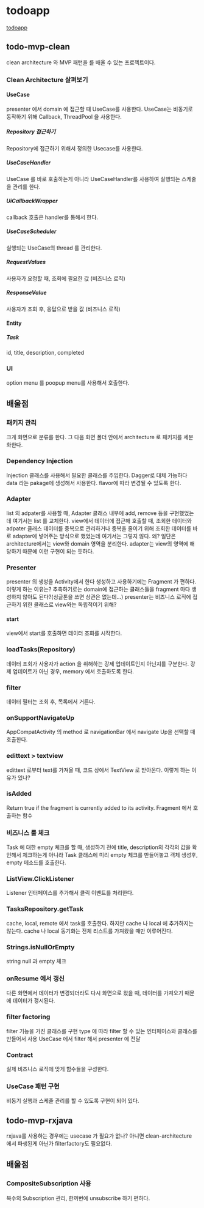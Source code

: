 # todoapp
[todoapp](https://github.com/googlesamples/android-architecture.git)
## todo-mvp-clean
clean architecture 와 MVP 패턴을 를 배울 수 있는 프로젝트이다.

### Clean Architecture 살펴보기
#### UseCase
presenter 에서 domain 에 접근할 때 UseCase를 사용한다.
UseCase는 비동기로 동작하기 위해 Callback, ThreadPool 을 사용한다.
##### Repository 접근하기
Repository에 접근하기 위해서 정의한 Usecase를 사용한다.
##### UseCaseHandler
UseCase 를 바로 호출하는게 아니라 UseCaseHandler를 사용하여 실행되는 스케줄을 관리를 한다.
##### UiCallbackWrapper
callback 호출은 handler를 통해서 한다.
##### UseCaseScheduler
실행되는 UseCase의 thread 를 관리한다.
##### RequestValues
사용자가 요청할 때, 조회에 필요한 값 (비즈니스 로직)
##### ResponseValue
사용자가 조회 후, 응답으로 받을 값 (비즈니스 로직)
#### Entity
##### Task
id, title, description, completed

### UI
option menu 를 poopup menu를 사용해서 호출한다.


## 배울점
### 패키지 관리
크게 화면으로 분류를 한다. 그 다음 화면 폴더 안에서 architecture 로 패키지를 세분화한다.

### Dependency Injection
Injection 클래스를 사용해서 필요한 클래스를 주입한다. Dagger로 대체 가능하다
data 라는 pakage에 생성해서 사용한다. flavor에 따라 변경될 수 있도록 한다.

### Adapter
list 의 adpater를 사용할 때, Adapter 클래스 내부에
add, remove 등을 구현했었는데 여기서는 list 를 교체한다.
view에서 데이터에 접근해 호출할 때, 조회한 데이터와 adpater 클래스 데이터를
중복으로 관리하거나 중복을 줄이기 위해 조회한 데이터를 바로 adapter에 넣어주는 방식으로
했었는데 여기서는 그렇지 않다.
왜? 일단은 architecture에서는 view와 domain 영역을 분리한다.
adapter는 view의 영역에 해당하기 때문에 이런 구현이 되는 듯하다.

### Presenter
presenter 의 생성을 Activity에서 한다
생성하고 사용하기에는 Fragment 가 편하다. 이렇게 하는 이유는?
추측하기로는 domain에 접근하는 클래스들을 fragment 마다 생성하지 않아도 된다?(싱글톤을 쓰면 상관은 없는데...)
presenter는 비즈니스 로직에 접근하기 위한 클래스로 view와는 독립적이기 위해?
#### start
view에서 start를 호출하면 데이터 조회를 시작한다.

### loadTasks(Repository)
데이터 조회가 사용자가 action 을 취해하는 강제 업데이트인지 아닌지를 구분한다.
강제 업데이트가 아닌 경우, memory 에서 호출하도록 한다.

### filter
데이터 필터는 조회 후, 목록에서 거른다.

### onSupportNavigateUp
AppCompatActivity 의 method 로 navigationBar 에서 navigate Up을 선택할 때 호출한다.

### edittext > textview
edittext 로부터 text를 가져올 때, 코드 상에서 TextView 로 받아온다.
이렇게 하는 이유가 있나?

### isAdded
Return true if the fragment is currently added to its activity.
Fragment 에서 호출하는 함수

### 비즈니스 룰 체크
Task 에 대한 empty 체크를 할 때, 생성하기 전에 title, description의 각각의 값을 확인해서 체크하는게 아니라
Task 클래스에 미리 empty 체크를 만들어놓고 객체 생성후, empty 메소드를 호출한다.

### ListView.ClickListener
Listener 인터페이스를 추가해서 클릭 이벤트를 처리한다.

### TasksRepository.getTask
cache, local, remote  에서 task를 호출한다.
하지만 cache 나 local 에 추가하지는 않는다.
cache 나 local 동기화는 전체 리스트를 가져왔을 때만 이루어진다.

### Strings.isNullOrEmpty
string null 과 empty 체크

### onResume 에서 갱신
다른 화면에서 데이터가 변경되더라도 다시 화면으로 왔을 때, 데이터를 가져오기 때문에
데이터가 갱시된다.

### filter factoring
filter 기능을 가진 클래스를 구현
type 에 따라 filter 할 수 있는 인터페이스와 클래스를 만들어서 사용
UseCase 에서 filter 해서 presenter 에 전달

### Contract
실제 비즈니스 로직에 맞게 함수들을 구성한다.

### UseCase 패턴 구현
비동기 실행과 스케줄 관리를 할 수 있도록 구현이 되어 있다.


## todo-mvp-rxjava
rxjava를 사용하는 경우에는 usecase 가 필요가 없나? 아니면 clean-architecture 에서 파생된게 아닌가
filterfactory도 필요없다.

## 배울점
### CompositeSubscription 사용
복수의 Subscription 관리, 한꺼번에 unsubscribe 하기 편하다.
